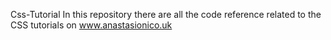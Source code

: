 
Css-Tutorial
In this repository there are all the code reference related to the CSS tutorials on www.anastasionico.uk
